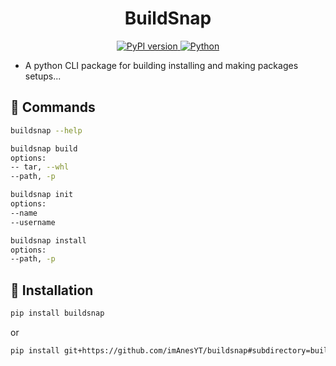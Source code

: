 <h1 align="center">BuildSnap</h1>

<p align="center">
  <a href="https://pypi.org/project/buildsnap/">
    <img src="https://img.shields.io/badge/PyPI-0.1.0-blue.svg" alt="PyPI version">
  </a>
  <a href="https://www.python.org/"><img src="https://img.shields.io/badge/python-3.6%2B-yellow.svg" alt="Python"></a>

- A python CLI package for building installing and making packages setups...

## 🤖 Commands
```bash
buildsnap --help

buildsnap build
options:
-- tar, --whl
--path, -p

buildsnap init
options:
--name
--username

buildsnap install
options:
--path, -p
```
## 🔵 Installation

```bash
pip install buildsnap
```
or
```bash
pip install git+https://github.com/imAnesYT/buildsnap#subdirectory=buildsnap
```
